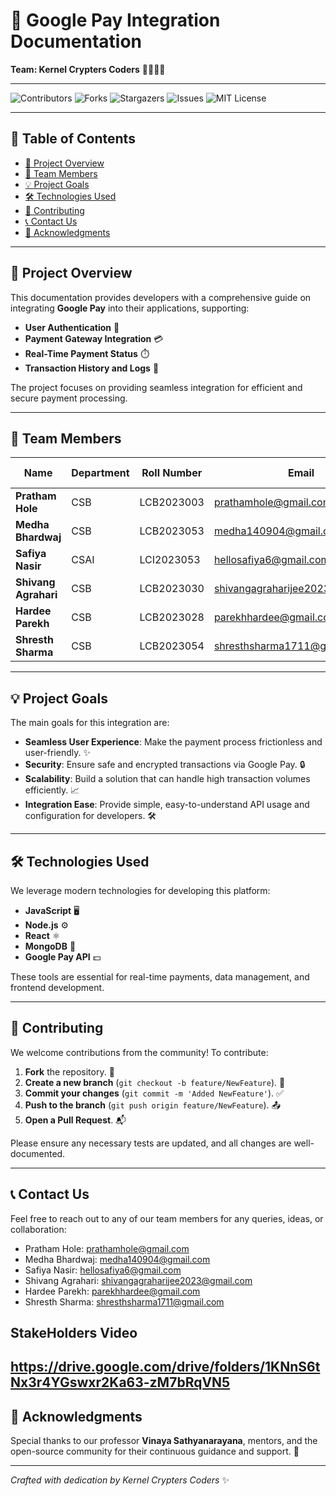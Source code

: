 # 🚀 Google Pay Integration Documentation

**Team: Kernel Crypters Coders** 👩‍💻👨‍💻

---

![Contributors](https://img.shields.io/github/contributors/IIITLucknowSWEngg/Assignment)
![Forks](https://img.shields.io/github/forks/IIITLucknowSWEngg/Assignment?style=social)
![Stargazers](https://img.shields.io/github/stars/IIITLucknowSWEngg/Assignment?style=social)
![Issues](https://img.shields.io/github/issues/IIITLucknowSWEngg/Assignment)
![MIT License](https://img.shields.io/github/license/IIITLucknowSWEngg/Assignment)

---

## 🧭 Table of Contents

- [📌 Project Overview](#-project-overview)
- [👥 Team Members](#-team-members)
- [💡 Project Goals](#-project-goals)
- [🛠️ Technologies Used](#️-technologies-used)
- [🤝 Contributing](#-contributing)
- [📞 Contact Us](#-contact-us)
- [🎉 Acknowledgments](#-acknowledgments)

---

## 📌 Project Overview

This documentation provides developers with a comprehensive guide on integrating **Google Pay** into their applications, supporting:

- **User Authentication** 🔑
- **Payment Gateway Integration** 💳
- **Real-Time Payment Status** ⏱️
- **Transaction History and Logs** 📜

The project focuses on providing seamless integration for efficient and secure payment processing.

---

## 👥 Team Members

| **Name**            | **Department** | **Roll Number** | **Email**                        | **GitHub Username**              |
|---------------------|----------------|-----------------|----------------------------------|----------------------------------|
| **Pratham Hole**     | CSB            | LCB2023003      | prathamhole@gmail.com            | [Prtm2110](https://github.com/Prtm2110) |
| **Medha Bhardwaj**   | CSB            | LCB2023053      | medha140904@gmail.com            | [medha-14](https://github.com/medha-14) |
| **Safiya Nasir**     | CSAI           | LCI2023053      | hellosafiya6@gmail.com           | [safiya2610](https://github.com/safiya2610) |
| **Shivang Agrahari** | CSB            | LCB2023030      | shivangagraharijee2023@gmail.com | [shibo911](https://github.com/shibo911) |
| **Hardee Parekh**    | CSB            | LCB2023028      | parekhhardee@gmail.com           | [hardeeparekh](https://github.com/hardeeparekh) |
| **Shresth Sharma**   | CSB            | LCB2023054      | shresthsharma1711@gmail.com      | [Shresth17](https://github.com/Shresth17) |

---

## 💡 Project Goals

The main goals for this integration are:

- **Seamless User Experience**: Make the payment process frictionless and user-friendly. ✨
- **Security**: Ensure safe and encrypted transactions via Google Pay. 🔒
- **Scalability**: Build a solution that can handle high transaction volumes efficiently. 📈
- **Integration Ease**: Provide simple, easy-to-understand API usage and configuration for developers. 🛠️

---

## 🛠️ Technologies Used

We leverage modern technologies for developing this platform:

- **JavaScript** 🖥️
- **Node.js** ⚙️
- **React** ⚛️
- **MongoDB** 🍃
- **Google Pay API** 💵

These tools are essential for real-time payments, data management, and frontend development.

---

## 🤝 Contributing

We welcome contributions from the community! To contribute:

1. **Fork** the repository. 🍴
2. **Create a new branch** (`git checkout -b feature/NewFeature`). 🌿
3. **Commit your changes** (`git commit -m 'Added NewFeature'`). ✅
4. **Push to the branch** (`git push origin feature/NewFeature`). 📤
5. **Open a Pull Request**. 📬

Please ensure any necessary tests are updated, and all changes are well-documented.

---

## 📞 Contact Us

Feel free to reach out to any of our team members for any queries, ideas, or collaboration:

- Pratham Hole: prathamhole@gmail.com
- Medha Bhardwaj: medha140904@gmail.com
- Safiya Nasir: hellosafiya6@gmail.com
- Shivang Agrahari: shivangagraharijee2023@gmail.com
- Hardee Parekh: parekhhardee@gmail.com
- Shresth Sharma: shresthsharma1711@gmail.com

## StakeHolders Video

https://drive.google.com/drive/folders/1KNnS6tNx3r4YGswxr2Ka63-zM7bRqVN5
---

## 🎉 Acknowledgments

Special thanks to our professor **Vinaya Sathyanarayana**, mentors, and the open-source community for their continuous guidance and support. 🙏

---

*Crafted with dedication by Kernel Crypters Coders* ✨
